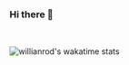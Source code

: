 ### Hi there 👋

<!--
**kunal2899/kunal2899** is a ✨ _special_ ✨ repository because its `README.md` (this file) appears on your GitHub profile.

Here are some ideas to get you started:

- 🔭 I’m currently working on ...
- 🌱 I’m currently learning ...
- 👯 I’m looking to collaborate on ...
- 🤔 I’m looking for help with ...
- 💬 Ask me about ...
- 📫 How to reach me: ...
- 😄 Pronouns: ...
- ⚡ Fun fact: ...
-->

<!-- [![My GitHub stats](https://github-readme-stats.vercel.app/api?username=kunal2899&hide=contribs,issues,prs&show_icons=true&custom_title=My%20GitHub%20Stats&include_all_commits=true&theme=dark)](https://github.com/anuraghazra/github-readme-stats)
<br> -->
<br>

![willianrod's wakatime stats](https://github-readme-stats.vercel.app/api/wakatime?username=kunal2899&layout=compact&theme=dark)

<!-- <br>
![Top Langs](https://github-readme-stats.vercel.app/api/top-langs/?username=kunal2899&theme=dark)
<br> -->




